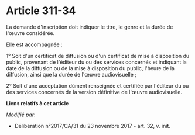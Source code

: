 # Article 311-34

La demande d'inscription doit indiquer le titre, le genre et la durée de l'œuvre considérée.

Elle est accompagnée :

1° Soit d'un certificat de diffusion ou d'un certificat de mise à disposition du public, provenant de l'éditeur du ou des
services concernés et indiquant la date de la diffusion ou de la mise à disposition du public, l'heure de la diffusion, ainsi
que la durée de l'œuvre audiovisuelle ;

2° Soit d'une acceptation dûment renseignée et certifiée par l'éditeur du ou des services concernés de la version définitive
de l'œuvre audiovisuelle.

**Liens relatifs à cet article**

_Modifié par_:

  - Délibération n°2017/CA/31 du 23 novembre 2017 - art. 32, v. init.
